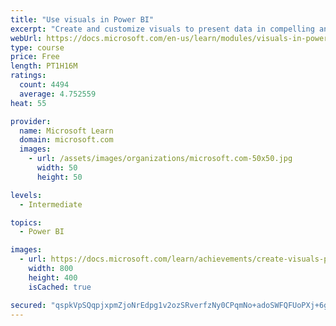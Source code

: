 ```yaml
---
title: "Use visuals in Power BI"
excerpt: "Create and customize visuals to present data in compelling and insightful ways."
webUrl: https://docs.microsoft.com/en-us/learn/modules/visuals-in-power-bi/
type: course
price: Free
length: PT1H16M
ratings:
  count: 4494
  average: 4.752559
heat: 55

provider:
  name: Microsoft Learn
  domain: microsoft.com
  images:
    - url: /assets/images/organizations/microsoft.com-50x50.jpg
      width: 50
      height: 50

levels:
  - Intermediate

topics:
  - Power BI

images:
  - url: https://docs.microsoft.com/learn/achievements/create-visuals-power-bi-desktop-social.png
    width: 800
    height: 400
    isCached: true

secured: "qspkVpSQqpjxpmZjoNrEdpg1v2ozSRverfzNy0CPqmNo+adoSWFQFUoPXj+6g3ZuMnv+EWQlfW4lyswe9OUWoiM4Z84BgXB9ty2g2/meANmvx/kuv5lLvz7UB1Oupm3GLeR3MgePJQ1vYwvn3d/7f/wW2HOj8idYHEPkkZii4vm0QXeffk05sow4EY4D/EKe8m29kFe1V1WZDHNBocyfA+yqlHDuCBFaxwSZ3UopEbCqO6ttHrbwNpVDO6IzcgC49RiO86xVrwYO1chJR2Crf0bAi2R5LfNyNHorAZp7+IKt256a7cFbptZordIUiHvf2Xkg58jN/RVhMmBZwTa2yvXfqBu7FBZaHPPiyzIQiXfDERXrZOTPR2400mQyxM0CC/bYXuijvTXWXxE44YKaxEIbvSu1CQTOIiVbLlFBPbY=;eq1cCHsPizgJP3g/KvbvbA=="
---
```



